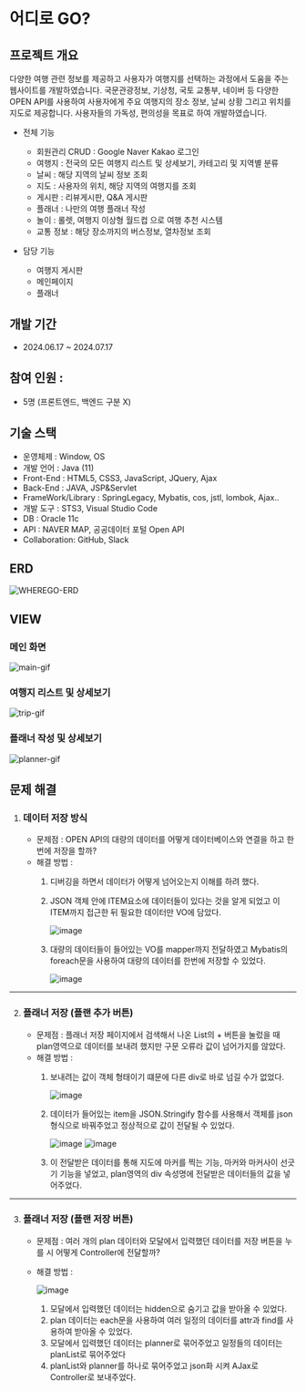 # 어디로 GO?
## 프로젝트 개요
다양한 여행 관련 정보를 제공하고 사용자가 여행지를 선택하는 과정에서 도움을 주는 웹사이트를 개발하였습니다. 국문관광정보, 기상청, 국토 교통부, 네이버 등 다양한 OPEN API를 사용하여 사용자에게 주요 여행지의 장소 정보, 날씨 상황 그리고 위치를 지도로 제공합니다.
사용자들의 가독성, 편의성을 목표로 하여 개발하였습니다.

- 전체 기능
  - 회원관리 CRUD : Google Naver Kakao 로그인
  - 여행지 : 전국의 모든 여행지 리스트 및 상세보기, 카테고리 및 지역별 분류 
  - 날씨 : 해당 지역의 날씨 정보 조회
  - 지도 : 사용자의 위치, 해당 지역의 여행지를 조회
  - 게시판 : 리뷰게시판, Q&A 게시판
  - 플래너 : 나만의 여행 플래너 작성
  - 놀이 : 롤렛, 여행지 이상형 월드컵 으로 여행 추천 시스템 
  - 교통 정보 : 해당 장소까지의 버스정보, 열차정보 조회 

- 담당 기능
  - 여행지 게시판
  - 메인페이지
  - 플래너

## 개발 기간
  - 2024.06.17 ~ 2024.07.17

## 참여 인원 : 
  - 5명 (프론트엔드, 백엔드 구분 X)


## 기술 스택
  - 운영체제 : Window, OS
  - 개발 언어 : Java (11)
  - Front-End : HTML5, CSS3, JavaScript, JQuery, Ajax
  - Back-End : JAVA, JSP&Servlet
  - FrameWork/Library : SpringLegacy, Mybatis, cos, jstl, lombok, Ajax..
  - 개발 도구 : STS3, Visual Studio Code
  - DB : Oracle 11c
  - API : NAVER MAP, 공공데이터 포털 Open API
  - Collaboration: GitHub, Slack

## ERD
![WHEREGO-ERD](https://github.com/user-attachments/assets/ae01625e-783f-49ac-9d63-4d597e4275f9)

## VIEW

### 메인 화면
![main-gif](https://github.com/user-attachments/assets/a4c82995-a636-4a33-8e7d-3bc9fba5e045)

### 여행지 리스트 및 상세보기
![trip-gif](https://github.com/user-attachments/assets/9ad43047-9573-4044-82dd-36487ad498f6)

### 플래너 작성 및 상세보기
![planner-gif](https://github.com/user-attachments/assets/e0d1acd2-9339-4e00-959b-a218194b9d32)

## 문제 해결
  1. ### 데이터 저장 방식
     - 문제점 : OPEN API의 대량의 데이터를 어떻게 데이터베이스와 연결을 하고 한번에 저장을 할까?
     - 해결 방법 :
       1. 디버깅을 하면서 데이터가 어떻게 넘어오는지 이해를 하려 했다.
       2. JSON 객체 안에 ITEM요소에 데이터들이 있다는 것을 알게 되었고 이 ITEM까지 접근한 뒤 필요한 데이터만 VO에 담았다.
          
          ![image](https://github.com/user-attachments/assets/e40f96ff-c44b-4f35-9e0e-7c744cd48c52)

       4. 대량의 데이터들이 들어있는 VO를 mapper까지 전달하였고 Mybatis의 foreach문을 사용하여 대량의 데이터를 한번에 저장할 수 있었다.

          ![image](https://github.com/user-attachments/assets/dfe6dbc9-4b42-4392-bd70-b978a066dbda)

  ---
  
  2. ### 플래너 저장 (플랜 추가 버튼) 
     - 문제점 : 플래너 저장 페이지에서 검색해서 나온 List의 + 버튼을 눌렀을 때 plan영역으로 데이터를 보내려 했지만 구문 오류라 값이 넘어가지를 않았다.
     - 해결 방법 :
       1. 보내려는 값이 객체 형태이기 떄문에 다른 div로 바로 넘길 수가 없었다.
      
          ![image](https://github.com/user-attachments/assets/26a532b3-0d88-416e-9061-376a7da3e422)

       2. 데이터가 들어있는 item을 JSON.Stringify 함수를 사용해서 객체를 json형식으로 바꿔주었고 정상적으로 값이 전달될 수 있었다.
    
          ![image](https://github.com/user-attachments/assets/f46c0387-914f-4796-afa3-f68430250f47)
          ![image](https://github.com/user-attachments/assets/63bb6b27-7711-4a05-a90d-c9de4d02a67b)
      
       3. 이 전달받은 데이터를 통해 지도에 마커를 찍는 기능, 마커와 마커사이 선긋기 기능을 넣었고, plan영역의 div 속성명에 전달받은 데이터들의 값을 넣어주었다.
          
 ---
 
 3. ### 플래너 저장 (플랜 저장 버튼)
    - 문제점 : 여러 개의 plan 데이터와 모달에서 입력했던 데이터를 저장 버튼을 누를 시 어떻게 Controller에 전달할까?
    - 해결 방법 :
      
      ![image](https://github.com/user-attachments/assets/d98c3b93-e052-4001-8ebf-06ad3944925a)

      1. 모달에서 입력했던 데이터는 hidden으로 숨기고 값을 받아올 수 있었다.
      2. plan 데이터는 each문을 사용하여 여러 일정의 데이터를 attr과 find를 사용하여 받아올 수 있었다.
      3. 모달에서 입력했던 데이터는 planner로 묶어주었고 일정들의 데이터는 planList로 묶어주었다
      4. planList와 planner를 하나로 묶어주었고 json화 시켜 AJax로 Controller로 보내주었다.




